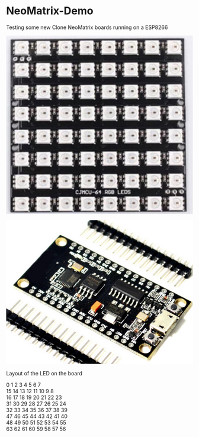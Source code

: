 # NeoMatrix-Demo
Testing some new Clone NeoMatrix boards running on a ESP8266

![]( https://github.com/fixyourlan/NeoMatrix-Demo/blob/master/Images/NeoMatrix.jpg )

![](https://github.com/fixyourlan/NeoMatrix-Demo/blob/master/Images/ESP8266%20Dev%20Board.jpg)

Layout of the LED on the board

  0  1  2  3  4  5  6  7  
  15 14 13 12 11 10 9  8  
  16 17 18 19 20 21 22 23  
  31 30 29 28 27 26 25 24   
  32 33 34 35 36 37 38 39   
  47 46 45 44 43 42 41 40   
  48 49 50 51 52 53 54 55   
  63 62 61 60 59 58 57 56    
  
